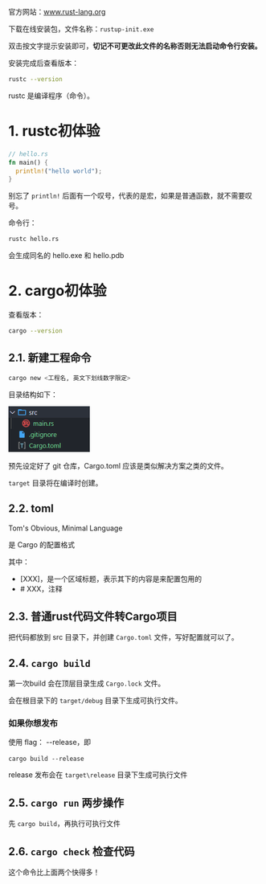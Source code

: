 官方网站：www.rust-lang.org

下载在线安装包，文件名称：`rustup-init.exe`

双击按文字提示安装即可，**切记不可更改此文件的名称否则无法启动命令行安装。**

安装完成后查看版本：

``` BASH
rustc --version
```

rustc 是编译程序（命令）。



# 1. rustc初体验

``` rust
// hello.rs
fn main() {
  println!("hello world");
}
```

别忘了 `println!` 后面有一个叹号，代表的是宏，如果是普通函数，就不需要叹号。

命令行：

``` BASH
rustc hello.rs
```

会生成同名的 hello.exe 和 hello.pdb



# 2. cargo初体验

查看版本：

``` bash
cargo --version
```

## 2.1. 新建工程命令

``` bash
cargo new <工程名, 英文下划线数字限定>
```

目录结构如下：

![image-20201027091853604](attachments/image-20201027091853604.png)

预先设定好了 git 仓库，Cargo.toml 应该是类似解决方案之类的文件。

`target` 目录将在编译时创建。

## 2.2. toml

Tom's Obvious, Minimal Language

是 Cargo 的配置格式

其中：

- [XXX]，是一个区域标题，表示其下的内容是来配置包用的
- \# XXX，注释

## 2.3. 普通rust代码文件转Cargo项目

把代码都放到 src 目录下，并创建 `Cargo.toml` 文件，写好配置就可以了。



## 2.4. `cargo build`

第一次build 会在顶层目录生成 `Cargo.lock` 文件。

会在根目录下的 `target/debug` 目录下生成可执行文件。

### 如果你想发布

使用 flag： --release，即

`cargo build --release`

release 发布会在 `target\release` 目录下生成可执行文件



## 2.5. `cargo run` 两步操作

先 `cargo build`，再执行可执行文件



## 2.6. `cargo check` 检查代码

这个命令比上面两个快得多！